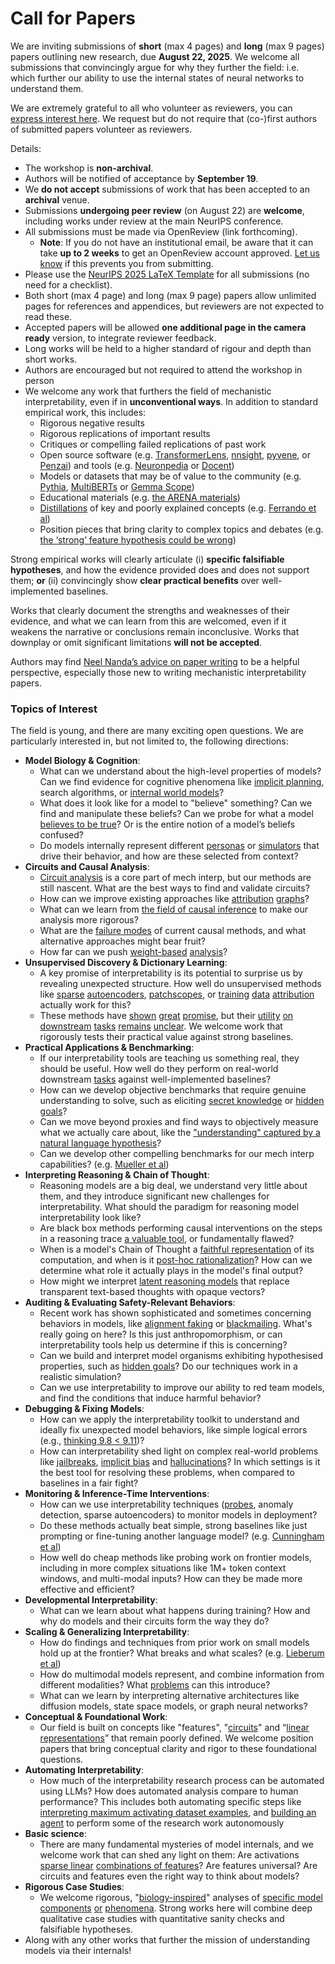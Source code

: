 # Call for Papers
We are inviting submissions of **short** (max 4 pages) and **long** (max 9 pages) papers outlining new research, due **August 22, 2025**. We welcome all submissions that convincingly argue for why they further the field: i.e. which further our ability to use the internal states of neural networks to understand them. 

We are extremely grateful to all who volunteer as reviewers, you can [express interest here](https://www.google.com/url?q=https://docs.google.com/forms/d/e/1FAIpQLSdiw1SJllzoTz_nqzDTzTOGb9DV3W_truQyh-WvYj_QGIi7Mg/viewform?usp%3Ddialog&sa=D&source=editors&ust=1752793652535719&usg=AOvVaw1AK76PNlzNBbWmQtHrRbZw). We request but do not require that (co-)first authors of submitted papers volunteer as reviewers. 

Details: 
* The workshop is **non-archival**.
* Authors will be notified of acceptance by **September 19**.
* We **do not accept** submissions of work that has been accepted to an **archival** venue.
* Submissions **undergoing peer review** (on August 22) are **welcome**, including works under review at the main NeurIPS conference.
* All submissions must be made via OpenReview (link forthcoming).
  * **Note**: If you do not have an institutional email, be aware that it can take **up to 2 weeks** to get an OpenReview account approved. [Let us know](mailto:neurips2025@mechinterpworkshop.com) if this prevents you from submitting.
* Please use the [NeurIPS 2025 LaTeX Template](https://www.google.com/url?q=https://media.neurips.cc/Conferences/NeurIPS2025/Styles.zip&sa=D&source=editors&ust=1752793652537017&usg=AOvVaw3K8h3WsBVON8cnsD5pguRo) for all submissions (no need for a checklist).
* Both short (max 4 page) and long (max 9 page) papers allow unlimited pages for references and appendices, but reviewers are not expected to read these.
* Accepted papers will be allowed **one additional page in the camera ready** version, to integrate reviewer feedback.
* Long works will be held to a higher standard of rigour and depth than short works.
* Authors are encouraged but not required to attend the workshop in person
* We welcome any work that furthers the field of mechanistic interpretability, even if in **unconventional ways**. In addition to standard empirical work, this includes:
  * Rigorous negative results
  * Rigorous replications of important results
  * Critiques or compelling failed replications of past work
  * Open source software (e.g. [TransformerLens](https://www.google.com/url?q=https://github.com/neelnanda-io/TransformerLens&sa=D&source=editors&ust=1752793652538128&usg=AOvVaw1GXISf4xIBXctnigu19lsi), [nnsight](https://www.google.com/url?q=https://github.com/ndif-team/nnsight&sa=D&source=editors&ust=1752793652538209&usg=AOvVaw3WaMuw5Z6WKPve8wTgFvwW), [pyvene](https://www.google.com/url?q=https://github.com/stanfordnlp/pyvene/tree/main/pyvene/models/mlp&sa=D&source=editors&ust=1752793652538291&usg=AOvVaw3i4zXGrzlJlG2D-9xdkdX8), or [Penzai](https://www.google.com/url?q=https://github.com/google-deepmind/penzai&sa=D&source=editors&ust=1752793652538367&usg=AOvVaw3A1JV6Wc1m0sOGd2oCtVTM)) and tools (e.g. [Neuronpedia](https://www.google.com/url?q=http://neuronpedia.org&sa=D&source=editors&ust=1752793652538443&usg=AOvVaw0L0hIzhg0O6KYjo-8YyMNa) or [Docent](https://www.google.com/url?q=https://transluce.org/introducing-docent&sa=D&source=editors&ust=1752793652538525&usg=AOvVaw3n1FYnIH74g6p9aAmiCqUN))
  * Models or datasets that may be of value to the community (e.g. [Pythia](https://www.google.com/url?q=https://arxiv.org/abs/2304.01373&sa=D&source=editors&ust=1752793652538676&usg=AOvVaw1zpm7IS4ry6J0jJKPtQBSt), [MultiBERTs](https://www.google.com/url?q=https://arxiv.org/abs/2106.16163&sa=D&source=editors&ust=1752793652538742&usg=AOvVaw3vAB1URFqUbCx2MXeBU-H-) or [Gemma Scope](https://www.google.com/url?q=https://arxiv.org/abs/2408.05147&sa=D&source=editors&ust=1752793652538814&usg=AOvVaw3-y1Wt5_GXba0vGcBbWV8a))
  * Educational materials (e.g. [the ARENA materials](https://www.google.com/url?q=https://arena3-chapter1-transformer-interp.streamlit.app/&sa=D&source=editors&ust=1752793652538959&usg=AOvVaw0czRHhtze9DrnMQVO-Cayq))
  * [Distillations](https://www.google.com/url?q=https://distill.pub/2017/research-debt/&sa=D&source=editors&ust=1752793652539047&usg=AOvVaw2mqElGr9O3LlPC36f_gogb) of key and poorly explained concepts (e.g. [Ferrando et al](https://www.google.com/url?q=https://arxiv.org/abs/2405.00208&sa=D&source=editors&ust=1752793652539157&usg=AOvVaw38Q2AB0tOMBS30sFsC1Lj4))
  * Position pieces that bring clarity to complex topics and debates (e.g. [the ‘strong’ feature hypothesis could be wrong](https://www.google.com/url?q=https://www.alignmentforum.org/posts/tojtPCCRpKLSHBdpn/the-strong-feature-hypothesis-could-be-wrong&sa=D&source=editors&ust=1752793652539369&usg=AOvVaw2NqYYHuWYgDRSp4T-zQYVp))

Strong empirical works will clearly articulate (i) **specific falsifiable hypotheses**, and how the evidence provided does and does not support them; **or** (ii) convincingly show **clear practical benefits** over well-implemented baselines. 

Works that clearly document the strengths and weaknesses of their evidence, and what we can learn from this are welcomed, even if it weakens the narrative or conclusions remain inconclusive. Works that downplay or omit significant limitations **will not be accepted**. 

Authors may find [Neel Nanda’s advice on paper writing](https://www.google.com/url?q=https://www.alignmentforum.org/posts/eJGptPbbFPZGLpjsp/highly-opinionated-advice-on-how-to-write-ml-papers&sa=D&source=editors&ust=1752793652540379&usg=AOvVaw0Iu15fd-q9MsT68OIu7oon) to be a helpful perspective, especially those new to writing mechanistic interpretability papers. 
### Topics of Interest
The field is young, and there are many exciting open questions. We are particularly interested in, but not limited to, the following directions: 
* **Model Biology & Cognition**:
  * What can we understand about the high-level properties of models? Can we find evidence for cognitive phenomena like [implicit planning](https://www.google.com/url?q=https://transformer-circuits.pub/2025/attribution-graphs/biology.html%23dives-poems&sa=D&source=editors&ust=1752793652541096&usg=AOvVaw1PU3umcZo_xMH_8lt35cPC), search algorithms, or [internal world models](https://www.google.com/url?q=https://arxiv.org/abs/2210.13382&sa=D&source=editors&ust=1752793652541196&usg=AOvVaw3_XMi4-0Q0hSIxc0k89QqQ)?
  * What does it look like for a model to "believe" something? Can we find and manipulate these beliefs? Can we probe for what a model [believes to be true](https://www.google.com/url?q=https://arxiv.org/abs/2310.06824&sa=D&source=editors&ust=1752793652541653&usg=AOvVaw3TZjIiqzmfhKGRo3zltYM2)? Or is the entire notion of a model’s beliefs confused?
  * Do models internally represent different [personas](https://www.google.com/url?q=https://arxiv.org/abs/2406.12094&sa=D&source=editors&ust=1752793652541844&usg=AOvVaw2MF_OEBheYBZwS5TFTZYsn) or [simulators](https://www.google.com/url?q=https://www.nature.com/articles/s41586-023-06647-8&sa=D&source=editors&ust=1752793652541924&usg=AOvVaw1y5WhJdvUBwXH0xI-VvWMh) that drive their behavior, and how are these selected from context?
* **Circuits and Causal Analysis**:
  * [Circuit analysis](https://www.google.com/url?q=https://distill.pub/2020/circuits/zoom-in/&sa=D&source=editors&ust=1752793652542179&usg=AOvVaw3Rpz0qRMPd8_Gr0QN4RpLx) is a core part of mech interp, but our methods are still nascent. What are the best ways to find and validate circuits?
  * How can we improve existing approaches like [attribution](https://www.google.com/url?q=https://arxiv.org/abs/2406.11944&sa=D&source=editors&ust=1752793652542429&usg=AOvVaw2CtGKHYsUQv1TjTA7IkSv5) [graphs](https://www.google.com/url?q=https://transformer-circuits.pub/2025/attribution-graphs/methods.html&sa=D&source=editors&ust=1752793652542508&usg=AOvVaw2NexToUlszw6Jk056EwIEC)?
  * What can we learn from [the field of causal inference](https://www.google.com/url?q=https://arxiv.org/abs/2407.04690&sa=D&source=editors&ust=1752793652542639&usg=AOvVaw0kjshtvSkCEcjlnzy6AnWv) to make our analysis more rigorous?
  * What are the [failure modes](https://www.google.com/url?q=https://arxiv.org/abs/2307.15771&sa=D&source=editors&ust=1752793652542777&usg=AOvVaw3tn_Z7jUSpSjQLfFcmW5X3) of current causal methods, and what alternative approaches might bear fruit?
  * How far can we push [weight-based](https://www.google.com/url?q=https://arxiv.org/abs/2301.05217&sa=D&source=editors&ust=1752793652543000&usg=AOvVaw1osxTqZe1DXPFJsjhcfg41) [analysis](https://www.google.com/url?q=https://arxiv.org/abs/2410.08417&sa=D&source=editors&ust=1752793652543063&usg=AOvVaw0SZkQj_x9eXoPD_2FOQp1u)?
* **Unsupervised Discovery & Dictionary Learning**:
  * A key promise of interpretability is its potential to surprise us by revealing unexpected structure. How well do unsupervised methods like [sparse](https://www.google.com/url?q=https://arxiv.org/abs/2103.15949&sa=D&source=editors&ust=1752793652543462&usg=AOvVaw20ZW31yu6ytBtP3sZz44cY) [autoencoders](https://www.google.com/url?q=https://transformer-circuits.pub/2023/monosemantic-features&sa=D&source=editors&ust=1752793652543565&usg=AOvVaw2MdPmn_Iny2N7R8Jb2391W), [patch](https://www.google.com/url?q=https://arxiv.org/abs/2401.06102&sa=D&source=editors&ust=1752793652543646&usg=AOvVaw2rwcqLl5BTSyVUyAbPtAPT)[scopes](https://www.google.com/url?q=https://arxiv.org/abs/2403.10949v2&sa=D&source=editors&ust=1752793652543698&usg=AOvVaw1Q-ytcXA_6Bn3FRZwyK4b3), or [training](https://www.google.com/url?q=https://proceedings.mlr.press/v70/koh17a?ref%3Dhttps://githubhelp.com&sa=D&source=editors&ust=1752793652543782&usg=AOvVaw1rLn84UWu0GztRpjafDKD9) [data](https://www.google.com/url?q=https://arxiv.org/abs/2308.03296&sa=D&source=editors&ust=1752793652543858&usg=AOvVaw2TzO7580lU_VCvcKqtfijS) [attribution](https://www.google.com/url?q=https://arxiv.org/abs/2205.11482&sa=D&source=editors&ust=1752793652543930&usg=AOvVaw2L-5Jc5XaMrAtXwNIsADti) actually work for this?
  * These methods have [shown](https://www.google.com/url?q=https://transformer-circuits.pub/2024/scaling-monosemanticity/index.html&sa=D&source=editors&ust=1752793652544095&usg=AOvVaw1aHNh0i_HSHMDe-uWQZPnS) [great](https://www.google.com/url?q=https://transformer-circuits.pub/2025/attribution-graphs/biology.html&sa=D&source=editors&ust=1752793652544175&usg=AOvVaw3sn-chHzKe2efD5p0QxPi8) [promise](https://www.google.com/url?q=https://arxiv.org/abs/2503.10965&sa=D&source=editors&ust=1752793652544248&usg=AOvVaw2vtMVJNJLIu_AJBYUqm3z9), but their [utility](https://www.google.com/url?q=https://arxiv.org/abs/2502.16681&sa=D&source=editors&ust=1752793652544327&usg=AOvVaw0Td9JTzhZexSvhuRiGuVOh) [on](https://www.google.com/url?q=https://www.tilderesearch.com/blog/sieve&sa=D&source=editors&ust=1752793652544387&usg=AOvVaw1upBYr6KGO8azRk2cvuam2) [downstream](https://www.google.com/url?q=https://arxiv.org/abs/2501.17148&sa=D&source=editors&ust=1752793652544456&usg=AOvVaw0rm8pXDLCFUT5Lru3nf1dQ) [tasks](https://www.google.com/url?q=https://transformer-circuits.pub/2024/features-as-classifiers/index.html&sa=D&source=editors&ust=1752793652544527&usg=AOvVaw0cQHaPu0fVyI1ZifZdRkfY) [remains](https://www.google.com/url?q=https://arxiv.org/abs/2502.04382&sa=D&source=editors&ust=1752793652544593&usg=AOvVaw0U5qhEATi1rmmPkmKA9V18) [unclear](https://www.google.com/url?q=https://www.alignmentforum.org/posts/4uXCAJNuPKtKBsi28/negative-results-for-saes-on-downstream-tasks&sa=D&source=editors&ust=1752793652544684&usg=AOvVaw04F0XAek5XGzxruNbUAYRc). We welcome work that rigorously tests their practical value against strong baselines.
* **Practical Applications & Benchmarking**:
  * If our interpretability tools are teaching us something real, they should be useful. How well do they perform on real-world downstream [tasks](https://www.google.com/url?q=https://www.lesswrong.com/posts/wGRnzCFcowRCrpX4Y/downstream-applications-as-validation-of-interpretability&sa=D&source=editors&ust=1752793652545144&usg=AOvVaw25_2GABNHhuIMaK--3v4GK) against well-implemented baselines?
  * How can we develop objective benchmarks that require genuine understanding to solve, such as eliciting [secret knowledge](https://www.google.com/url?q=https://arxiv.org/abs/2505.14352&sa=D&source=editors&ust=1752793652545378&usg=AOvVaw0rVewd33O-byou2i70wOn2) or [hidden goals](https://www.google.com/url?q=https://arxiv.org/abs/2503.10965&sa=D&source=editors&ust=1752793652545477&usg=AOvVaw02owjwu3q-wD5Ui_kOckfJ)?
  * Can we move beyond proxies and find ways to objectively measure what we actually care about, like the ["understanding" captured by a natural language hypothesis](https://www.google.com/url?q=https://arxiv.org/abs/2502.04382&sa=D&source=editors&ust=1752793652545736&usg=AOvVaw3nLOX23f5L7XYueQHX1ohC)?
  * Can we develop other compelling benchmarks for our mech interp capabilities? (e.g. [Mueller et al](https://www.google.com/url?q=https://arxiv.org/abs/2504.13151&sa=D&source=editors&ust=1752793652545930&usg=AOvVaw0j56Hi7UEWBnN1U0DZ8J9K))
* **Interpreting Reasoning & Chain of Thought**:
  * Reasoning models are a big deal, we understand very little about them, and they introduce significant new challenges for interpretability. What should the paradigm for reasoning model interpretability look like?
  * Are black box methods performing causal interventions on the steps in a reasoning trace [a valuable tool](https://www.google.com/url?q=https://arxiv.org/abs/2506.19143&sa=D&source=editors&ust=1752793652546551&usg=AOvVaw3p5RtIIanVL_0Ie0KHu6yP), or fundamentally flawed?
  * When is a model's Chain of Thought a [faithful representation](https://www.google.com/url?q=https://arxiv.org/abs/2305.04388&sa=D&source=editors&ust=1752793652546828&usg=AOvVaw0DO4IthKg_RZGFJvgBOo0t) of its computation, and when is it [post-hoc rationalization](https://www.google.com/url?q=https://arxiv.org/abs/2503.08679&sa=D&source=editors&ust=1752793652546951&usg=AOvVaw1HD7zUfnen1LvvCeyB301q)? How can we determine what role it actually plays in the model's final output?
  * How might we interpret [latent reasoning models](https://www.google.com/url?q=https://arxiv.org/abs/2412.06769&sa=D&source=editors&ust=1752793652547152&usg=AOvVaw0HjroLt02G6LSbY1oYEkTC) that replace transparent text-based thoughts with opaque vectors?
* **Auditing & Evaluating Safety-Relevant Behaviors**:
  * Recent work has shown sophisticated and sometimes concerning behaviors in models, like [alignment faking](https://www.google.com/url?q=https://arxiv.org/abs/2412.14093&sa=D&source=editors&ust=1752793652547513&usg=AOvVaw1_f4lacUel459-kQZq-m3y) or [blackmailing](https://www.google.com/url?q=https://www.anthropic.com/research/agentic-misalignment&sa=D&source=editors&ust=1752793652547603&usg=AOvVaw0bRLKSZ8j_cP-wfmAElG3X). What's really going on here? Is this just anthropomorphism, or can interpretability tools help us determine if this is concerning?
  * Can we build and interpret model organisms exhibiting hypothesised properties, such as [hidden goals](https://www.google.com/url?q=https://arxiv.org/abs/2503.10965&sa=D&source=editors&ust=1752793652547984&usg=AOvVaw0HIjjIw8vVhbw3EgPUx53c)? Do our techniques work in a realistic simulation?
  * Can we use interpretability to improve our ability to red team models, and find the conditions that induce harmful behavior?
* **Debugging & Fixing Models**:
  * How can we apply the interpretability toolkit to understand and ideally fix unexpected model behaviors, like simple logical errors (e.g., [thinking 9.8 < 9.11](https://www.google.com/url?q=https://transluce.org/observability-interface&sa=D&source=editors&ust=1752793652548504&usg=AOvVaw1s1uP8r5NsjKerT5FLqObb))?
  * How can interpretability shed light on complex real-world problems like [jailbreaks](https://www.google.com/url?q=https://transformer-circuits.pub/2025/attribution-graphs/biology.html%23dives-jailbreak&sa=D&source=editors&ust=1752793652548695&usg=AOvVaw1rLgQmK1jBnn3wVurMI_zX), [implicit bias](https://www.google.com/url?q=https://arxiv.org/abs/2506.10922&sa=D&source=editors&ust=1752793652548773&usg=AOvVaw3aq_JF_C1ArA1lrRl2nLy-) and [hallucinations](https://www.google.com/url?q=https://arxiv.org/abs/2411.14257&sa=D&source=editors&ust=1752793652548852&usg=AOvVaw2yiU56IJ1Uw5qkAUhW6Fix)? In which settings is it the best tool for resolving these problems, when compared to baselines in a fair fight?
* **Monitoring & Inference-Time Interventions**:
  * How can we use interpretability techniques ([probes](https://www.google.com/url?q=https://arxiv.org/abs/2102.12452&sa=D&source=editors&ust=1752793652549220&usg=AOvVaw24JfZ-QCfKS-ekxBHoHfjU), anomaly detection, sparse autoencoders) to monitor models in deployment?
  * Do these methods actually beat simple, strong baselines like just prompting or fine-tuning another language model? (e.g. [Cunningham et al](https://www.google.com/url?q=https://alignment.anthropic.com/2025/cheap-monitors/&sa=D&source=editors&ust=1752793652549541&usg=AOvVaw2W9lqT5ELYlaD2MW4SiDKQ))
  * How well do cheap methods like probing work on frontier models, including in more complex situations like 1M+ token context windows, and multi-modal inputs? How can they be made more effective and efficient?
* **Developmental Interpretability**:
  * What can we learn about what happens during training? How and why do models and their circuits form the way they do?
* **Scaling & Generalizing Interpretability**:
  * How do findings and techniques from prior work on small models hold up at the frontier? What breaks and what scales? (e.g. [Lieberum et al](https://www.google.com/url?q=https://arxiv.org/abs/2307.09458&sa=D&source=editors&ust=1752793652550355&usg=AOvVaw3hE-2IS7p4jLYrwrBEJ-TZ))
  * How do multimodal models represent, and combine information from different modalities? What [problems](https://www.google.com/url?q=https://openreview.net/pdf?id%3DVUhRdZp8ke&sa=D&source=editors&ust=1752793652550556&usg=AOvVaw1jonI7dE9aG_HzlVkWBWwg) can this introduce?
  * What can we learn by interpreting alternative architectures like diffusion models, state space models, or graph neural networks?
* **Conceptual & Foundational Work**:
  * Our field is built on concepts like "features", "[circuits](https://www.google.com/url?q=https://distill.pub/2020/circuits/zoom-in/&sa=D&source=editors&ust=1752793652550980&usg=AOvVaw0uTHsybnL9IuVnpdWElgHJ)" and “[linear representations](https://www.google.com/url?q=https://transformer-circuits.pub/2024/july-update/index.html%23linear-representations&sa=D&source=editors&ust=1752793652551255&usg=AOvVaw3FBzXfSywCfRQxiEW8pTGu)” that remain poorly defined. We welcome position papers that bring conceptual clarity and rigor to these foundational questions.
* **Automating Interpretability**:
  * How much of the interpretability research process can be automated using LLMs? How does automated analysis compare to human performance? This includes both automating specific steps like [interpreting maximum activating dataset examples](https://www.google.com/url?q=https://openaipublic.blob.core.windows.net/neuron-explainer/paper/index.html&sa=D&source=editors&ust=1752793652551864&usg=AOvVaw0QyIQ6xZwFbUdPjiLXamAT), and [building an agent](https://www.google.com/url?q=https://arxiv.org/abs/2404.14394&sa=D&source=editors&ust=1752793652551969&usg=AOvVaw25mZqqMq-c64CYJX7wYe1a) to perform some of the research work autonomously
* **Basic science**:
  * There are many fundamental mysteries of model internals, and we welcome work that can shed any light on them: Are activations [sparse linear](https://www.google.com/url?q=https://arxiv.org/abs/1601.03764&sa=D&source=editors&ust=1752793652552331&usg=AOvVaw0Y0Wx6WAFqbrTsHx6UWPy6) [combinations of features](https://www.google.com/url?q=https://transformer-circuits.pub/2022/toy_model/index.html&sa=D&source=editors&ust=1752793652552423&usg=AOvVaw2F13OeDCoivvL8I-wKIais)? Are features universal? Are circuits and features even the right way to think about models?
* **Rigorous Case Studies**:
  * We welcome rigorous, "[biology-inspired](https://www.google.com/url?q=https://distill.pub/2020/circuits/curve-circuits/&sa=D&source=editors&ust=1752793652552743&usg=AOvVaw0xEYBnSTsyrNqK7vJr7xu7)" analyses of [specific model](https://www.google.com/url?q=https://arxiv.org/abs/2310.04625&sa=D&source=editors&ust=1752793652552830&usg=AOvVaw1AP2OUtgIzZASnUnfsJbMD) [components](https://www.google.com/url?q=https://transformer-circuits.pub/2024/scaling-monosemanticity/index.html&sa=D&source=editors&ust=1752793652552917&usg=AOvVaw2Q3vMRojds6ugBM09Djv7r) [or](https://www.google.com/url?q=https://arxiv.org/abs/2305.01610&sa=D&source=editors&ust=1752793652552973&usg=AOvVaw3G8cdwcU9M2vwglfid4dU0) [phenomena](https://www.google.com/url?q=https://arxiv.org/abs/2306.09346&sa=D&source=editors&ust=1752793652553040&usg=AOvVaw19TwbWf4VQf7-qGAqrhdoW). Strong works here will combine deep qualitative case studies with quantitative sanity checks and falsifiable hypotheses.
* Along with any other works that further the mission of understanding models via their internals!
